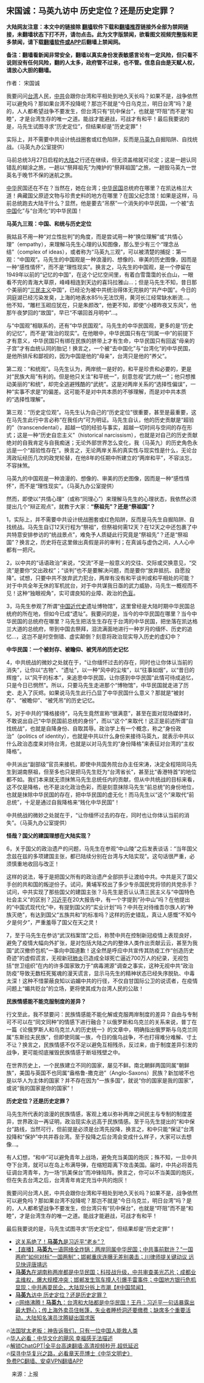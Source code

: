 <!-- 面包屑导航 --> <h2>宋国诚：马英九访中 历史定位？还是历史定罪？</h2> <p class="notice"><b>大陆网友注意：本文中的链接除 <a href="https://github.com/bannedbook/fanqiang" >翻墙</a>软件下载和<a href="https://github.com/killgcd/justmysocks/blob/master/README.md">翻墙推荐</a>链接外全部为禁网链接，未翻墙状态下打不开，请勿点击。此为文字版禁闻，欲看图文视频完整版和更多禁闻，请下载<a href="https://github.com/bannedbook/fanqiang">翻墙软件或APP</a>后翻墙上禁闻网。</p><p>备注：翻墙看新闻非常安全，翻墙以真实身份发表敏感言论有一定风险，但只看不说则没有任何风险，翻的人太多，政府管不过来，也不管。信息自由是天赋人权，请放心大胆的翻墙。</b></p>  <div class="entry"> <p>作者： 宋国诚</p> <p id="summary">我要问问<a href="https://www.bannedbook.org/bnews/tag/%e5%8f%b0%e6%b9%be/" class="st_tag internal_tag" rel="tag" title="标签 台湾 下的日志">台湾</a>人民，<a href="https://www.bannedbook.org/bnews/tag/%e4%b8%ad%e5%85%b1/" class="st_tag internal_tag" rel="tag" title="标签 中共 下的日志">中共</a>会跟你台湾和平相处到地久天长吗？如果不是，战争依然可以避免吗？那如果台湾不投降呢？那岂不就是“今日乌克兰，明日台湾”吗？是的，人人都希望战争不要发生，但台湾只有“抗中保台”，也就是“吓阻”而不是“和睦”，才是台湾生存的唯一之道。能战才能避战，可战才有和平！最后我要说的是，马先生试图寻求“历史定位”，但结果却是“历史定罪”！</p> <p id="conimg">实际上，并不需要中共设计统战圈套或红色陷阱，反而是<a href="https://www.bannedbook.org/bnews/tag/%e9%a9%ac%e8%8b%b1%e4%b9%9d/" class="st_tag internal_tag" rel="tag" title="标签 马英九 下的日志">马英九</a>自掘陷阱、自找统战。（马英九办公室提供）</p> <p>马前总统3月27日启程的<span class='wp_keywordlink_affiliate'><a href="https://www.bannedbook.org/" title="大陆" target="_blank">大陆</a></span>之行还在继续，但无须盖棺就可论定；这是一趟认同错乱的糊涂之旅，一趟以“祭拜祖先”为掩护的“祭拜祖国”之旅，一趟毁马英九一世英名于晚节不保的迷航之旅。</p> <p><a href="https://www.bannedbook.org/bnews/tag/%E4%B8%AD%E5%8D%8E/" class="st_tag internal_tag" rel="tag" title="标签 中华 下的日志">中华</a>民国还在不在？当然在，她在台湾；<a href="https://www.bannedbook.org/bnews/tag/%e4%b8%ad%e5%8d%8e%e6%b0%91%e5%9b%bd/" class="st_tag internal_tag" rel="tag" title="标签 中华民国 下的日志">中华民国</a>总统府在哪里？在凯达格兰大道！典藏国父原迹文物与珍贵史料的地方在哪里？在国父纪念馆！如果是这样，马前总统跑去大陆干什么？显然，他是要去“吊祭”一个消失的中华民国，一个被“去<span class='wp_keywordlink_affiliate'><a href="https://www.bannedbook.org/" title="中国" target="_blank">中国</a></span>化”与“台湾化”的中华民国！</p> <p><strong>马英九三观：中国、和统与历史定位</strong></p> <p>我姑且不用一种“对立性批判”的角度，而是尝试用一种“换位理解”或“共情心理”（empathy），来理解马先生心理的认知图像，那么至少有三个“理念丛结”（complex of ideas），或者称为“马英九三观”，可以被清楚的捕捉：第一观：“中国观”。马先生的中国观是一种浪漫的、想像的、审美的历史图像，因而是一种“感性情怀”，而不是“理性现实”。换言之，马先生的中国观，是一个停留在1949年以前的“记忆的中国”，在这个记忆空间里，有着白雪霭霭的长白山，一眼看不完的青海大草原，峰峰相连到天边的喜玛拉雅山&#8230;；但是马先生不知，昔日那个美丽的“<span class='wp_keywordlink'><a href="https://www.bannedbook.org/forum2/topic3456.html" title="孙中山《三民主义》" target="_blank">三民主义</a></span>中国”，已经沦为被中共统治得体无完肤的“共产中国”。今日的洞庭湖已经污染发臭，上海的地表水85％无法饮用，黄河长江经常缺水断流…。他不知，“雕栏玉砌应犹在，只是朱颜改”，他更不知，即使“小楼昨夜又东风”，他那午夜梦回的“故国”，早已“不堪回首月明中”…。</p> <p>与“中国观”相联系的，还有“中华民国观”。马先生的中华民国观，更多的是“历史的记忆”，而不是“政治的现实”。在他眼中，中华民国只有在“同属一中”的前提下才有意义，中华民国只有绑在民族的脐带上才有生命，中华民国只有回返“母亲的子宫”才有血统认同的胎记！换言之，一个被“去中国化”与“台湾化”的中华民国，是他所排斥和鄙视的，因为中国是他的“母亲”，台湾只是他的“养父”。</p>  <p>第二观：“和统观”。马先生认为，两岸统一是好的，和平是珍贵和必要的，更是对“民族大局”有利的。但是他只关注“和平统一”，刻意忽视“武力统一”；他只想推动美丽的“和统”，却完全逃避残酷的“武统”。这是对两岸关系的“选择性偏误”，一种“实事不求是”的偏差。这可能不是对中共本质的不够理解，而是对中共本质的“选择性理解”。</p> <p>第三观：“历史定位观”。马先生认为自己的“历史定位”很重要，甚至是最重要，这在马先生此行中言必称“在我任内”可为明证。马先生自认，他的历史贡献是“超验的”（transcendental），超越一切的经验与事实，超越一切时间与空间的存在形式；这是一种“历史自恋主义”（historical narcissism），也就是对自己的历史贡献绝对的自我肯定与自我痴迷；无论外部世界怎么变化，我（马英九）的历史角色永远是一个“超验性存在”。换言之，无论两岸关系的真实性与现实性是什么，无论台湾政坛经历几次的政党轮替，在他8年的任期中所建立的“两岸和平”，不容淡忘，不容抹煞。</p> <p>马英九的中国观是一种浪漫的、想像的、审美的历史图像，因而是一种“感性情怀”，而不是“理性现实”。（马英九办公室提供）</p> <p>然而，即使以“共情心理”（或称“同理心”）来理解马先生的心理状态，我依然必须提出几个“辩正观点”，就教于大家：<strong>“祭祖先”？还是“祭祖国”？</strong></p> <p>1，实际上，并不需要中共设计统战圈套或红色陷阱，反而是马先生自掘陷阱、自找统战。马先生自订12天行程为“祭祖”，但祭祖何需12天？在12天之中还包裹了中共特意安排参访的“统战景点”，难免予人质疑此行究竟是“祭祖先”？还是“祭祖国”？换言之，历史将在这里做出真假是非的审判；在真诚与虚伪之间，人人心中都有一把尺。</p> <p>2，以中共的“话语政治”来说，“交流”不是一般意义的交往、交际或交换意见，“交流”是要你“交出政权”；“谈判”也不是要解决问题，而是要你“放弃抵抗、自愿投降”。试想，只要中共不放弃武力犯台，两岸有没有和平谈判或和平相处的可能？对于中共全年无休的军机扰台，对于中共谋我日亟的武力威胁，马先生一概视而不见！这种“独眼视角”，实可谓良知的业障、政治的<a href="https://www.bannedbook.org/bnews/tag/%e8%89%b2%e7%9b%b2/" class="st_tag internal_tag" rel="tag" title="标签 色盲 下的日志">色盲</a>。</p> <p>3，马先生参观了所谓“<span class='wp_keywordlink'><a href="https://www.bannedbook.org/forum2/topic987.html" title="中国近代史" target="_blank">中国近代史</a></span>遗址博物馆”，这里曾经是大陆时期中华民国总统府的所在地，但如今已成“遗址”。我要问的是，当今的中华民国在哪里？当今中华民国的总统府在哪里？马先生把活生生存在于台湾的中华民国，把坐落在凯达格兰大道的总统府，带到中国去祭拜，泪流满面地进行一种岁月的缅怀、历史的追忆…，这岂不是时空倒错、虚实颠倒？刻意将政治现实导入历史的虚幻中？</p> <p><strong>中华民国：一个被封存、被瞻仰、被凭吊的历史记忆</strong></p>  <p>4，中共统战的微妙之处就在于，“让你缅怀过去的存在，同时也让你体认当前的消失”，让你以“古物”、“遗址”，以一种“风中的尘埃”，以“往事如烟”，以“昔日的辉煌”，以“风干的标本”，来追思中华民国，让你感到中华民国“此情可待成追忆，只是今日已惘然”。所以，只要马先生走进那个“博物馆”，中华民国就走进了历史、走入了灰烬。如果说马先生此行凸显了中华民国什么意义？那就是“被封存”、“被瞻仰”、“被凭吊”的历史记忆。</p> <p>5，对于中共的“降格接待”，马先生竟然宣称“很满意”，甚至在面对现场媒体时，不敢说出自己“中华民国前总统的身份”，而以“这个”来取代！这正是前述所谓“自找统战”，也就是自降身份、自取其辱。政治学上有一个概念，称之“身份政治”（politics of identity），也就是中共以什么身份来接待马英九，就表示中共以什么政治态度来对待台湾，也就是以对马先生的“身份降格”来表征对台湾的“主权降格”。</p> <p>中共派出“副部级”官员来接机，即使中共国务院台办主任宋涛，决定全程陪同马先生到湖南祭祖，但至多也只是把马先生贬为“台湾省长”，甚至比“香港特首”的地位都不如。我们本来就无须抹煞马先生总统任内的贡献，但从中共统战的目标来看，这不仅是降格，也不是淡化政治色彩，而是刻意抹除马先生“前总统”的身份地位，也就是抹除中华民国的存在，把中华民国的虚无化！而马先生以“这个”来取代“前总统”，十足是通过自我降格来“贱化中华民国”！</p> <p>中共统战的微妙之处就在于，“让你缅怀过去的存在，同时也让你体认当前的消失”。（马英九办公室提供）</p> <p><strong>怪哉？国父的建国理想在大陆实现？</strong></p> <p>6，关于国父的政治遗产的问题，马先生在参观“中山陵”之后发表谈话：“当年国父念兹在兹的多项建国主张，都已陆续分别在台湾与大陆实现”。这句话很严重，必须慎重地收回与改正！</p> <p>这样的说法，等于是把国父所有的政治遗产全部拱手让渡给中共。中共是灭了国父手创的共和国的叛逆份子。试问，黄埔军校出了多少专杀国民党将领的共党杀手？试问，中共实现了那些国父的建国主张？马先生是否认认清三民主义与“中国特色社会主义”的区别？<a href="https://www.bannedbook.org/bnews/tag/%e4%b9%a0%e8%bf%91%e5%b9%b3/" class="st_tag internal_tag" rel="tag" title="标签 习近平 下的日志">习近平</a>在20大报告中，有一个字提到“孙中山”吗？在他提出的“中国式现代化”中，有提到国父的“实业计划”吗？中共在对待维吾尔族人的“种族灭绝”，有达到国父“五族共和”的标准吗？这样的历史错乱，真让人感慨“不知今夕是何夕”，严重羞辱了国父在天之灵！</p> <p>7，至于马先生在参访“武汉档案馆”之后，称赞中共在控制新冠疫情上表现良好，避免了疫情大幅向外扩张，是对包括大陆之内的整体人类作出贡献云云，甚至为我国“武汉撤侨包机”一事向中国道歉！这全然是呼应中共宣传其防疫工作“创造历史奇迹”的虚假谎言，无视新冠<a href="https://www.bannedbook.org/bnews/tag/%e8%82%ba%e7%82%8e/" class="st_tag internal_tag" rel="tag" title="标签 肺炎 下的日志">肺炎</a>已造成全球死亡逼近700万人的纪录，无视包括“世卫组织”在内的许多国家致力于“病毒溯源”调查之事实，这种无视中共“政治防疫”导致无数枉死冤魂的漫天谎言，显示马先生的精神状态已经失序脱轨、中毒太深！这种不惜蒙蔽良知以谄媚中共的行径，不仅自甘国际公卫的说谎者，在疫情问题上“媚共贬台”的立场，更将使其成为台湾人民的公敌！</p>  <p><strong>民族情感能不能克服制度的差异？</strong></p> <p>行文至此，我不禁要问：民族情感能不能化解或克服两岸制度的差异？自由与专制可不可以在“同文同种”的情感下进行融合？以俄罗斯和乌克兰的关系来说，普丁在一篇《论俄罗斯人和乌克兰人的历史统一》的文章中，明确指出俄罗斯与乌克兰同属“东斯拉夫民族”，但即使同属一族，今日的俄乌战争，不也打得难分难解、寸土不让？换言之，民族情感不仅不足以避免互相残杀，反过来，由于制度差异引发的战争，更可能彻底摧毁民族情感于断垣残壁之中。</p> <p>在世界历史上，一个民族建立不同的国家，屡见不鲜。南北朝鲜两国同属“朝鲜族”，美国与英国不也同属“盎格鲁-撒克逊”（Anglo-Saxons）民族？新加坡不也是以华人为主体的国家？并不存在因为“一族多国”，就说“你的国家是我的国家”，或说“我的国家是你的国家”！</p> <p><strong>历史定位？还是历史定罪？</strong></p> <p>马先生所代表的浪漫的民族情感，客观上难以弥补两岸之间民主与专制的制度差异，世界政治一再证明，政治现实永远高于民族情感。至于马先生提出的“和中保台”路线，当然可行，但前提是必须是台湾先投降，换言之，和中只能“保证”台湾投降和“保护”中共并吞台湾。至于投降之后台湾会变成什么样子，大家可以去想像…。</p> <p>有人幻想，“和中”可以避免青年上战场，避免充当美国的炮灰；殊不知，一旦中共夺下台湾，就可以在岛上布满导弹，在缩短距离下攻击美国。届时，中共必将首先征调台湾青年，为一场“抗美保台”而冲锋陷阵。换言之，你可以不当美国的炮灰，但在失去台湾之后，台湾青年肯定充当中共的炮灰！</p> <p>我要问问台湾人民，中共会跟你台湾和平相处到地久天长吗？如果不是，战争依然可以避免吗？那如果台湾不投降呢？那岂不就是“今日乌克兰，明日台湾”吗？是的，人人都希望战争不要发生，但台湾只有“抗中保台”，也就是“吓阻”而不是“和睦”，才是台湾生存的唯一之道。能战才能避战，可战才有和平！</p> <p>最后我要说的是，马先生试图寻求“历史定位”，但结果却是“历史定罪”！</p>  <!--<div id="taboola-mid-1"></div>--><ul class='op-related-articles' title='相关阅读'> <li><a href='https://www.bannedbook.org/bnews/topimagenews/20230403/1867519.html' target='_blank'>这关系绝了！<b>马英九</b>是习近平“老乡”？</a></li> <li><a href='https://www.bannedbook.org/bnews/sohnews/20230403/1867517.html' target='_blank'>【直播】<b>马英九</b>一语网络全炸锅：两岸同属中华民国；中共事前默许？“一国两府”如何对标“一国两制”；邯郸重庆连曝无差别袭击；川律师提关键动议 远见快评唐靖远</a></li> <li><a href='https://www.bannedbook.org/bnews/bannedvideo/20230403/1867492.html' target='_blank'><b>马英九</b>在湖南称两岸都是中华民国；科技战升级，中共审查美光芯片；成都业主维权，爆大规模冲突；邯郸发生驾车撞人引爆手雷事件；中国地方银行危机显现；中共再耍民企，大陆现分拆上市潮【#中国禁闻】</a></li> <li><a href='https://www.bannedbook.org/bnews/ssgc/20230402/1867459.html' target='_blank'><b>马英九</b>访中 历史定位？还是历史定罪？</a></li> <li><a href='https://www.bannedbook.org/bnews/sohnews/20230402/1867453.html' target='_blank'>🔥网络沸腾！<b>马英九</b>：台湾和大陆都是中华民国！王丹：习近平一句话暴露出最大野心；传上海外卖员住帐篷，失业者睡桥洞还要缴费；缺席多个重要活动，大陆知名演员沈腾疑出国求医</a></li> </ul> <p class="texttj"> 🔥<a href="https://www.bannedbook.org/bnews/ssgc/20230219/1850782.html" target="_blank">法国犹太老板：神告诉我们，只有一位中国人能救人类</a><br/> 🔥<a href="https://www.bannedbook.org/bnews/comments/20220220/1694796.html" target="_blank">华人必看：中华文化的飓风 幸福感无法描述</a><br/> 🔥<a href="https://github.com/bannedbook/fanqiang/wiki/V2ray%E6%9C%BA%E5%9C%BA" target="_blank">解锁ChatGPT|全平台高速翻墙:高清视频秒开,超低延迟</a><br/> 🔥<a href="https://www.bannedbook.org/bnews/comments/20220808/1768773.html" target="_blank">探寻中华复兴之路，必看章天亮博士《中华文明史》</a><br/> <a href="https://github.com/bannedbook/fanqiang/wiki/%E7%A6%81%E9%97%BB%E7%BD%91%E5%AE%89%E5%8D%93%E7%BF%BB%E5%A2%99%E6%96%B0%E9%97%BBAPP" target="_blank">免费PC翻墙、安卓VPN翻墙APP</a><br/> </p><p class="src-info">　来源：上报 </p><a name='sharetosocial'></a> <div style="margin-bottom:5px;padding-bottom:5px;clear:both"> <div id="archive-pix-1" class="banner-ads"> <!-- AuctionX Display platform tag START --> <div id="27602x728x90x621x_ADSLOT1" clicktrack="%%CLICK_URL_ESC%%"></div>  <!-- AuctionX Display platform tag END --> </div> <div id="archive-pix-2" class="banner-ads"> <!-- AuctionX Display platform tag START --> <div id="27556x300x250x621x_ADSLOT1" clicktrack="%%CLICK_URL_ESC%%" style="margin:0 auto;text-align:center"></div>  <!-- AuctionX Display platform tag END --> </div> </div>  <div id="archive-pix-1" class="banner-ads"> <!-- AuctionX Display platform tag START --> <div id="27603x728x90x621x_ADSLOT1" clicktrack="%%CLICK_URL_ESC%%"></div>  <!-- AuctionX Display platform tag END --> </div> </div><!--END ENTRY--> 